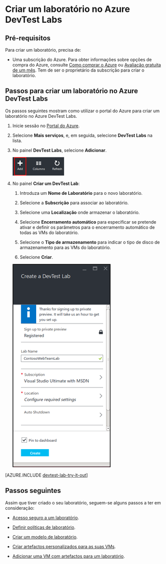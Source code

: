 <properties
    pageTitle="Criar um laboratório no Azure DevTest Labs | Microsoft Azure"
    description="Criar um laboratório no Azure DevTest Labs para máquinas virtuais"
    services="devtest-lab,virtual-machines"
    documentationCenter="na"
    authors="tomarcher"
    manager="douge"
    editor=""/>

<tags
    ms.service="devtest-lab"
    ms.workload="na"
    ms.tgt_pltfrm="na"
    ms.devlang="na"
    ms.topic="get-started-article"
    ms.date="09/12/2016"
    ms.author="tarcher"/>


# Criar um laboratório no Azure DevTest Labs

## Pré-requisitos

Para criar um laboratório, precisa de:

- Uma subscrição do Azure. Para obter informações sobre opções de compra do Azure, consulte [Como comprar o Azure](https://azure.microsoft.com/pricing/purchase-options/) ou [Avaliação gratuita de um mês](https://azure.microsoft.com/pricing/free-trial/). Tem de ser o proprietário da subscrição para criar o laboratório.

## Passos para criar um laboratório no Azure DevTest Labs

Os passos seguintes mostram como utilizar o portal do Azure para criar um laboratório no Azure DevTest Labs. 

1. Inicie sessão no [Portal do Azure](http://go.microsoft.com/fwlink/p/?LinkID=525040).

1. Selecione **Mais serviços**, e, em seguida, selecione **DevTest Labs** na lista.

1. No painel **DevTest Labs**, selecione **Adicionar**.

    ![Adicionar um laboratório](./media/devtest-lab-create-lab/add-lab-button.png)

1. No painel **Criar um DevTest Lab**:

    1. Introduza um **Nome de Laboratório** para o novo laboratório.
    
    1. Selecione a **Subscrição** para associar ao laboratório.
    
    1. Selecione uma **Localização** onde armazenar o laboratório.
    
    1. Selecione **Encerramento automático** para especificar se pretende ativar e definir os parâmetros para o encerramento automático de todas as VMs do laboratório.
    
    1. Selecione o **Tipo de armazenamento** para indicar o tipo de disco de armazenamento para as VMs do laboratório. 
    
    1. Selecione **Criar**.

    ![Painel Criar um laboratório](./media/devtest-lab-create-lab/create-devtestlab-blade.png)

[AZURE.INCLUDE [devtest-lab-try-it-out](../../includes/devtest-lab-try-it-out.md)]

## Passos seguintes

Assim que tiver criado o seu laboratório, seguem-se alguns passos a ter em consideração:

- [Acesso seguro a um laboratório](devtest-lab-add-devtest-user.md).

- [Definir políticas de laboratório](devtest-lab-set-lab-policy.md).

- [Criar um modelo de laboratório](devtest-lab-create-template.md).

- [Criar artefactos personalizados para as suas VMs](devtest-lab-artifact-author.md).

- [Adicionar uma VM com artefactos para um laboratório](devtest-lab-add-vm-with-artifacts.md).


<!--HONumber=Sep16_HO3-->


